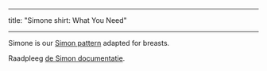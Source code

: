 - - -
title: "Simone shirt: What You Need"
- - -

<Note>

Simone is our [Simon pattern](/designs/simon/) adapted for breasts.

Raadpleeg [de Simon documentatie](/docs/patterns/simon/).

</Note>
